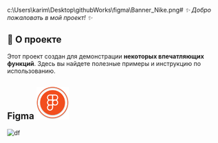 c:\Users\karim\Desktop\githubWorks\figma\Banner_Nike.png# _✨ Добро пожаловать в мой проект! ✨_

## 📖 О проекте

Этот проект создан для демонстрации **некоторых впечатляющих функций**. Здесь вы найдете полезные примеры и инструкцию по использованию.

## Figma <img width="75px" src="https://github.com/Pedro-Murilo/icons-for-readme/blob/main/.github/figma-icon.svg" alt="Figma Icon" />

![df](./figma/main@512p-25fps.gif)
